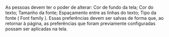 As pessoas devem ter o poder de alterar:
  Cor de fundo da tela;
  Cor do texto;
  Tamanho da fonte;
  Espaçamento entre as linhas do texto;
  Tipo da fonte ( Font family ).
  Essas preferências devem ser salvas de forma que, ao retornar à página, as preferências que foram previamente configuradas possam ser aplicadas na tela.